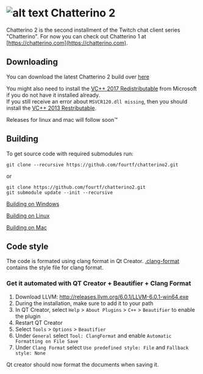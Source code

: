 ![alt text](https://fourtf.com/img/chatterino-icon-64.png)
Chatterino 2
============

Chatterino 2 is the second installment of the Twitch chat client series "Chatterino". For now you can check out Chatterino 1 at [https://chatterino.com](https://chatterino.com).

## Downloading
You can download the latest Chatterino 2 build over [here](https://github.com/Chatterino/chatterino2/releases/tag/nightly-build)

You might also need to install the [VC++ 2017 Redistributable](https://aka.ms/vs/15/release/vc_redist.x64.exe) from Microsoft if you do not have it installed already.  
If you still receive an error about `MSVCR120.dll missing`, then you should install the [VC++ 2013 Restributable](https://download.microsoft.com/download/2/E/6/2E61CFA4-993B-4DD4-91DA-3737CD5CD6E3/vcredist_x64.exe
).

Releases for linux and mac will follow soon™

## Building
To get source code with required submodules run:
```
git clone --recursive https://github.com/fourtf/chatterino2.git
```
or
```
git clone https://github.com/fourtf/chatterino2.git
git submodule update --init --recursive
```

[Building on Windows](../master/BUILDING_ON_WINDOWS.md)

[Building on Linux](../master/BUILDING_ON_LINUX.md)

[Building on Mac](../master/BUILDING_ON_MAC.md)

## Code style
The code is formated using clang format in Qt Creator. [.clang-format](https://github.com/fourtf/chatterino2/blob/master/.clang-format) contains the style file for clang format.

### Get it automated with QT Creator + Beautifier + Clang Format
1. Download LLVM: http://releases.llvm.org/6.0.1/LLVM-6.0.1-win64.exe
2. During the installation, make sure to add it to your path
3. In QT Creator, select `Help` > `About Plugins` > `C++` > `Beautifier` to enable the plugin
4. Restart QT Creator
5. Select `Tools` > `Options` > `Beautifier`
6. Under `General` select `Tool: ClangFormat` and enable `Automatic Formatting on File Save`
7. Under `Clang Format` select `Use predefined style: File` and `Fallback style: None`

Qt creator should now format the documents when saving it.

